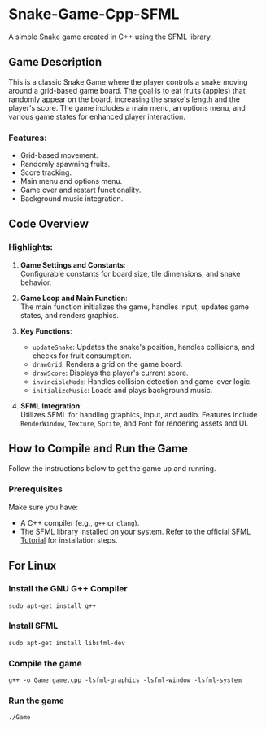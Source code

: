 # Snake-Game-Cpp-SFML
A simple Snake game created in C++ using the SFML library.

## Game Description

This is a classic Snake Game where the player controls a snake moving around a grid-based game board. The goal is to eat fruits (apples) that randomly appear on the board, increasing the snake's length and the player's score. The game includes a main menu, an options menu, and various game states for enhanced player interaction.

### Features:
- Grid-based movement.
- Randomly spawning fruits.
- Score tracking.
- Main menu and options menu.
- Game over and restart functionality.
- Background music integration.

## Code Overview

### Highlights:
1. **Game Settings and Constants**:  
   Configurable constants for board size, tile dimensions, and snake behavior.
   
2. **Game Loop and Main Function**:  
   The main function initializes the game, handles input, updates game states, and renders graphics.

3. **Key Functions**:  
   - `updateSnake`: Updates the snake's position, handles collisions, and checks for fruit consumption.  
   - `drawGrid`: Renders a grid on the game board.  
   - `drawScore`: Displays the player's current score.  
   - `invincibleMode`: Handles collision detection and game-over logic.  
   - `initializeMusic`: Loads and plays background music.

4. **SFML Integration**:  
   Utilizes SFML for handling graphics, input, and audio. Features include `RenderWindow`, `Texture`, `Sprite`, and `Font` for rendering assets and UI.

## How to Compile and Run the Game

Follow the instructions below to get the game up and running.

### Prerequisites
Make sure you have:
- A C++ compiler (e.g., `g++` or `clang`).
- The SFML library installed on your system. Refer to the official [SFML Tutorial](https://www.sfml-dev.org/tutorials/3.0/) for installation steps.

## For Linux
### Install the GNU G++ Compiler
```sudo apt-get install g++```

### Install SFML
```sudo apt-get install libsfml-dev```

### Compile the game
```g++ -o Game game.cpp -lsfml-graphics -lsfml-window -lsfml-system```

### Run the game
```./Game```

